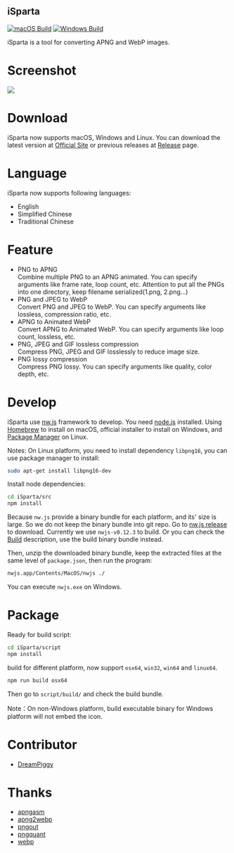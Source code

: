 ## iSparta

[![macOS Build](https://img.shields.io/travis/iSparta/iSparta.svg)](https://travis-ci.org/iSparta/iSparta)
[![Windows Build](https://img.shields.io/appveyor/ci/lizhuoli/iSparta.svg)](https://ci.appveyor.com/project/lizhuoli/iSparta)

iSparta is a tool for converting APNG and WebP images.

# Screenshot

![](https://raw.githubusercontent.com/iSparta/iSparta/master/screenshot/screenshot-en.png)

# Download

iSparta now supports macOS, Windows and Linux. You can download the latest version at [Official Site](http://isparta.github.io/) or previous releases at [Release](https://github.com/iSparta/iSparta/releases) page.

# Language

iSparta now supports following languages:

+ English
+ Simplified Chinese
+ Traditional Chinese

# Feature

+ PNG to APNG  
  Combine multiple PNG to an APNG animated. You can specify arguments like frame rate, loop count, etc. Attention to put all the PNGs into one directory, keep filename serialized(1.png, 2.png...)
+ PNG and JPEG to WebP  
  Convert PNG and JPEG to WebP. You can specify arguments like lossless, compression ratio, etc.
+ APNG to Animated WebP  
  Convert APNG to Animated WebP. You can specify arguments like loop count, lossless, etc.
+ PNG, JPEG and GIF lossless compression  
  Compress PNG, JPEG and GIF losslessly to reduce image size.
+ PNG lossy compression  
  Compress PNG lossy. You can specify arguments like quality, color depth, etc.

# Develop

iSparta use [nw.js](https://nwjs.io/) framework to develop. You need [node.js](https://nodejs.org/) installed. Using [Homebrew](https://brew.sh/) to install on macOS, official installer to install on Windows, and [Package Manager](https://nodejs.org/en/download/package-manager/) on Linux.

Notes: On Linux platform, you need to install dependency `libpng16`, you can use package manager to install:

```bash
sudo apt-get install libpng16-dev
```

Install node dependencies:

```bash
cd iSparta/src
npm install
```

Because `nw.js` provide a binary bundle for each platform, and its' size is large. So we do not keep the binary bundle into git repo. Go to [nw.js release](https://dl.nwjs.io/v0.12.3/) to download. Currently we use `nwjs-v0.12.3` to build. Or you can check the [Build](#Build) description, use the build binary bundle instead.

Then, unzip the downloaded binary bundle, keep the extracted files at the same level of `package.json`, then run the program:

```bash
nwjs.app/Contents/MacOS/nwjs ./
```

You can execute `nwjs.exe` on Windows.

# Package

Ready for build script:

```bash
cd iSparta/script
npm install
```

build for different platform, now support `osx64`, `win32`, `win64` and `linux64`.

```bash
npm run build osx64
```

Then go to `script/build/` and check the build bundle.


Note：On non-Windows platform, build executable binary for Windows platform will not embed the icon.


# Contributor
* [DreamPiggy](https://github.com/dreampiggy)

# Thanks

+ [apngasm](http://apngasm.sourceforge.net/)
+ [apng2webp](https://github.com/Benny-/apng2webp)
+ [pngout](http://advsys.net/ken/utils.htm)
+ [pngquant](https://pngquant.org/)
+ [webp](https://developers.google.com/speed/webp/)
